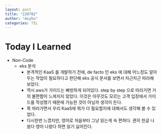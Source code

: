```yaml
---
layout: post
title: "220702"
author: "msyhu"
categories: TIL
---
```


# Today I Learned
- Non-Code
  - eks 분석
    - 본격적인 KaaS 를 개발하기 전에, de facto 인 eks 에 대해 어느정도 알아두는 작업이 필요하다고 판단해 eks 공식 문서를 보면서 차근차근 따라해 보았다.
    - 역시 aws가 가이드는 빠방하게 되어있다. step by step 으로 따라가면 거의 불편함이 느껴지지 않았다. 이것은 아무것도 모르는 고객 입장에서 가이드를 작성했기 때문에 가능한 것이 아닐까 생각이 든다.
    - 쭉 따라가면서 우리 KaaS에 뭐가 더 필요할지에 대해서도 생각해 볼 수 있었다.
    - 다시한번 느꼈지만, 영어로 처음부터 그냥 읽는게 속 편하다. 괜히 한글 나왔다 영어 나왔다 하면 읽기 싫어진다.
